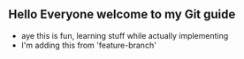 ## Hello Everyone welcome to my Git guide

- aye this is fun, learning stuff while actually implementing
- I'm adding this from 'feature-branch'